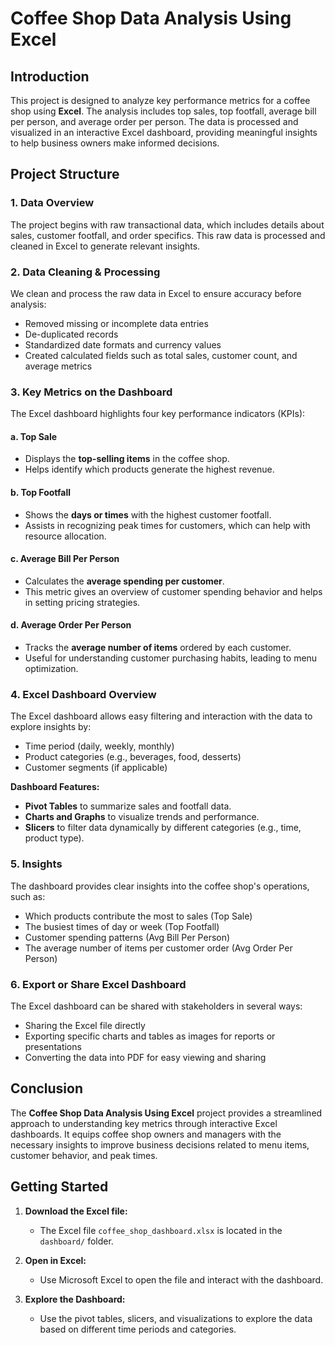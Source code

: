 # Coffee Shop Data Analysis Using Excel

## Introduction
This project is designed to analyze key performance metrics for a coffee shop using **Excel**. The analysis includes top sales, top footfall, average bill per person, and average order per person. The data is processed and visualized in an interactive Excel dashboard, providing meaningful insights to help business owners make informed decisions.

## Project Structure

### 1. Data Overview
The project begins with raw transactional data, which includes details about sales, customer footfall, and order specifics. This raw data is processed and cleaned in Excel to generate relevant insights.

### 2. Data Cleaning & Processing
We clean and process the raw data in Excel to ensure accuracy before analysis:
- Removed missing or incomplete data entries
- De-duplicated records
- Standardized date formats and currency values
- Created calculated fields such as total sales, customer count, and average metrics

### 3. Key Metrics on the Dashboard
The Excel dashboard highlights four key performance indicators (KPIs):

#### a. Top Sale
- Displays the **top-selling items** in the coffee shop.
- Helps identify which products generate the highest revenue.

#### b. Top Footfall
- Shows the **days or times** with the highest customer footfall.
- Assists in recognizing peak times for customers, which can help with resource allocation.

#### c. Average Bill Per Person
- Calculates the **average spending per customer**.
- This metric gives an overview of customer spending behavior and helps in setting pricing strategies.

#### d. Average Order Per Person
- Tracks the **average number of items** ordered by each customer.
- Useful for understanding customer purchasing habits, leading to menu optimization.

### 4. Excel Dashboard Overview
The Excel dashboard allows easy filtering and interaction with the data to explore insights by:
- Time period (daily, weekly, monthly)
- Product categories (e.g., beverages, food, desserts)
- Customer segments (if applicable)

**Dashboard Features:**
- **Pivot Tables** to summarize sales and footfall data.
- **Charts and Graphs** to visualize trends and performance.
- **Slicers** to filter data dynamically by different categories (e.g., time, product type).

### 5. Insights
The dashboard provides clear insights into the coffee shop's operations, such as:
- Which products contribute the most to sales (Top Sale)
- The busiest times of day or week (Top Footfall)
- Customer spending patterns (Avg Bill Per Person)
- The average number of items per customer order (Avg Order Per Person)

### 6. Export or Share Excel Dashboard
The Excel dashboard can be shared with stakeholders in several ways:
- Sharing the Excel file directly
- Exporting specific charts and tables as images for reports or presentations
- Converting the data into PDF for easy viewing and sharing

## Conclusion
The **Coffee Shop Data Analysis Using Excel** project provides a streamlined approach to understanding key metrics through interactive Excel dashboards. It equips coffee shop owners and managers with the necessary insights to improve business decisions related to menu items, customer behavior, and peak times.

## Getting Started

1. **Download the Excel file:**
   - The Excel file `coffee_shop_dashboard.xlsx` is located in the `dashboard/` folder.

2. **Open in Excel:**
   - Use Microsoft Excel to open the file and interact with the dashboard.

3. **Explore the Dashboard:**
   - Use the pivot tables, slicers, and visualizations to explore the data based on different time periods and categories.
